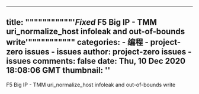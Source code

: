 
---
title: """""""""""'_Fixed_ F5 Big IP - TMM uri_normalize_host infoleak and out-of-bounds write'"""""""""""
categories: 
    - 编程
    - project-zero issues - issues
author: project-zero issues - issues
comments: false
date: Thu, 10 Dec 2020 18:08:06 GMT
thumbnail: ''
---

<div>   
F5 Big IP - TMM uri_normalize_host infoleak and out-of-bounds write  
</div>
            